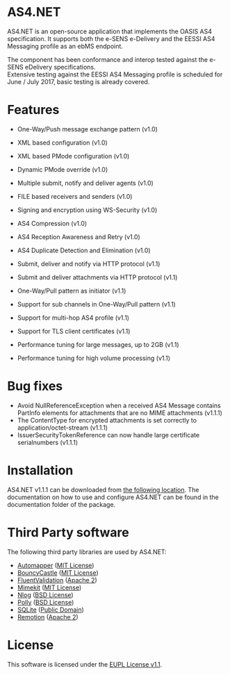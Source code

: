 # AS4.NET
AS4.NET is an open-source application that implements the OASIS AS4 specification. It supports both the e-SENS e-Delivery and the EESSI AS4 Messaging profile as an ebMS endpoint.   
 
The component has been conformance and interop tested against the e-SENS eDelivery specifications.  
Extensive testing against the EESSI AS4 Messaging profile is scheduled for June / July 2017, basic testing is already covered.

# Features
- One-Way/Push message exchange pattern (v1.0)
- XML based configuration (v1.0)
- XML based PMode configuration (v1.0)
- Dynamic PMode override (v1.0)
- Multiple submit, notify and deliver agents (v1.0)
- FILE based receivers and senders (v1.0)
- Signing and encryption using WS-Security (v1.0)
- AS4 Compression (v1.0)
- AS4 Reception Awareness and Retry (v1.0)
- AS4 Duplicate Detection and Elimination (v1.0)

- Submit, deliver and notify via HTTP protocol (v1.1) 
- Submit and deliver attachments via HTTP protocol (v1.1)
- One-Way/Pull pattern as initiator (v1.1)
- Support for sub channels in One-Way/Pull pattern (v1.1)
- Support for multi-hop AS4 profile (v1.1)
- Support for TLS client certificates (v1.1)
- Performance tuning for large messages, up to 2GB (v1.1)
- Performance tuning for high volume processing (v1.1) 
 
# Bug fixes
- Avoid NullReferenceException when a received AS4 Message contains PartInfo elements for attachments that are no MIME attachments (v1.1.1)
- The ContentType for encrypted attachments is set correctly to application/octet-stream (v1.1.1)
- IssuerSecurityTokenReference can now handle large certificate serialnumbers (v1.1.1) 
 
# Installation
AS4.NET v1.1.1 can be downloaded from [the following location](https://ec.europa.eu/cefdigital/artifact/content/repositories/eDelivery/eu/eessi/as4/eessi_as4.net/1.1.1/eessi_as4.net-1.1.1.zip). The documentation on how to use and configure AS4.NET can be found in the documentation folder of the package.

# Third Party software
The following third party libraries are used by AS4.NET:
- [Automapper](https://github.com/AutoMapper/AutoMapper) ([MIT License](https://opensource.org/licenses/MIT))
- [BouncyCastle](https://github.com/bcgit/bc-csharp) ([MIT License](https://opensource.org/licenses/MIT))
- [FluentValidation](https://github.com/JeremySkinner/FluentValidation) ([Apache 2](http://www.apache.org/licenses/LICENSE-2.0.html))
- [Mimekit](https://github.com/jstedfast/MimeKit) ([MIT License](https://opensource.org/licenses/MIT))
- [Nlog](https://github.com/NLog/NLog) ([BSD License](https://opensource.org/licenses/BSD-3-Clause))
- [Polly](https://github.com/App-vNext/Polly) ([BSD License](https://opensource.org/licenses/BSD-3-Clause))
- [SQLite](https://sqlite.org/) ([Public Domain](https://sqlite.org/copyright.html))
- [Remotion](https://github.com/re-motion/Relinq) ([Apache 2](http://www.apache.org/licenses/LICENSE-2.0.html))

# License
This software is licensed under the [EUPL License v1.1](https://joinup.ec.europa.eu/community/eupl/og_page/european-union-public-licence-eupl-v11).
